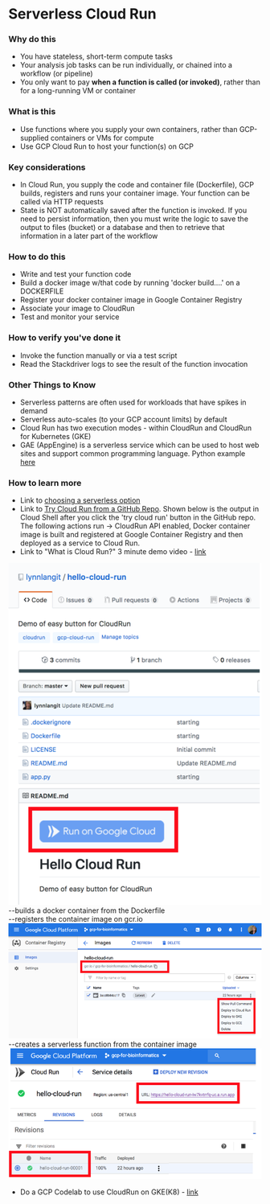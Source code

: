 # Serverless Cloud Run

### Why do this
 - You have stateless, short-term compute tasks
 - Your analysis job tasks can be run individually, or chained into a workflow (or pipeline)
 - You only want to pay **when a function is called (or invoked)**, rather than for a long-running VM or container

### What is this
 - Use functions where you supply your own containers, rather than GCP-supplied containers or VMs for compute
 - Use GCP Cloud Run to host your function(s) on GCP

### Key considerations
 - In Cloud Run, you supply the code and container file (Dockerfile), GCP builds, registers and runs your container image. Your function can be called via HTTP requests
 - State is NOT automatically saved after the function is invoked.  If you need to persist information, then you must write the logic to save the output to files (bucket) or a database and then to retrieve that information in a later part of the workflow

### How to do this
 - Write and test your function code
 - Build a docker image w/that code by running 'docker build....' on a DOCKERFILE
 - Register your docker container image in Google Container Registry
 - Associate your image to CloudRun 
 - Test and monitor your service

### How to verify you've done it
 - Invoke the function manually or via a test script
 - Read the Stackdriver logs to see the result of the function invocation

### Other Things to Know
 - Serverless patterns are often used for workloads that have spikes in demand
 - Serverless auto-scales (to your GCP account limits) by default
 - Cloud Run has two execution modes - within CloudRun and CloudRun for Kubernetes (GKE)
 - GAE (AppEngine) is a serverless service which can be used to host web sites and support common programming language.  Python example [here](https://cloud.google.com/appengine/docs/python/)

### How to learn more
 - Link to [choosing a serverless option](https://cloud.google.com/serverless-options/)
 - Link to [Try Cloud Run from a GitHub Repo](https://github.com/lynnlangit/hello-cloud-run).  Shown below is the output in Cloud Shell after you click the 'try cloud run' button in the GitHub repo.  The following actions run -> CloudRun API enabled, Docker container image is built and registered at Google Container Registry and then deployed as a service to Cloud Run.  
 - Link to "What is Cloud Run?" 3 minute demo video - [link](https://www.linkedin.com/learning/google-cloud-platform-essential-training-3/google-cloud-run)

 ![hello-cloud-run](/images/hello-cloud-run.png)
--builds a docker container from the Dockerfile   
--registers the container image on gcr.io  
 ![container-registry](/images/container-registry.png) 
--creates a serverless function from the container image
 ![cloud-run](/images/cloud-run.png)  
- Do a GCP Codelab to use CloudRun on GKE(K8) - [link](https://codelabs.developers.google.com/codelabs/cloud-run-gke/)



